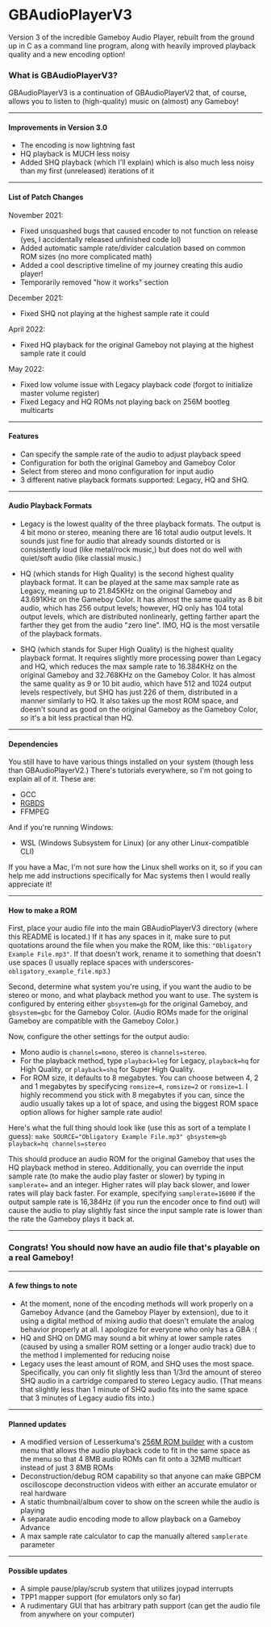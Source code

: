 # GBAudioPlayerV3
Version 3 of the incredible Gameboy Audio Player, rebuilt from the ground up in C as a command line program, along with heavily improved playback quality and a new encoding option\!

### What is GBAudioPlayerV3?
GBAudioPlayerV3 is a continuation of GBAudioPlayerV2 that, of course, allows you to listen to \(high\-quality\) music on \(almost\) any Gameboy\!

---

#### Improvements in Version 3\.0
- The encoding is now lightning fast
- HQ playback is MUCH less noisy
- Added SHQ playback \(which I'll explain\) which is also much less noisy than my first \(unreleased\) iterations of it

---

#### List of Patch Changes
November 2021:
- Fixed unsquashed bugs that caused encoder to not function on release \(yes, I accidentally released unfinished code lol\)
- Added automatic sample rate/divider calculation based on common ROM sizes \(no more complicated math\)
- Added a cool descriptive timeline of my journey creating this audio player\!
- Temporarily removed "how it works" section

December 2021:
- Fixed SHQ not playing at the highest sample rate it could

April 2022:
- Fixed HQ playback for the original Gameboy not playing at the highest sample rate it could

May 2022:
- Fixed low volume issue with Legacy playback code \(forgot to initialize master volume register\)
- Fixed Legacy and HQ ROMs not playing back on 256M bootleg multicarts

---

#### Features
- Can specify the sample rate of the audio to adjust playback speed
- Configuration for both the original Gameboy and Gameboy Color
- Select from stereo and mono configuration for input audio
- 3 different native playback formats supported: Legacy, HQ and SHQ\.

---

#### Audio Playback Formats
- Legacy is the lowest quality of the three playback formats\. The output is 4 bit mono or stereo, meaning there are 16 total audio output levels\. It sounds just fine for audio that already sounds distorted or is consistently loud \(like metal/rock music,\) but does not do well with quiet/soft audio \(like classial music\.\)

- HQ \(which stands for High Quality\) is the second highest quality playback format\. It can be played at the same max sample rate as Legacy, meaning up to 21\.845KHz on the original Gameboy and 43\.691KHz on the Gameboy Color\. It has almost the same quality as 8 bit audio, which has 256 output levels; however, HQ only has 104 total output levels, which are distributed nonlinearly, getting farther apart the farther they get from the audio "zero line"\. IMO, HQ is the most versatile of the playback formats\.

- SHQ \(which stands for Super High Quality\) is the highest quality playback format\. It requires slightly more processing power than Legacy and HQ, which reduces the max sample rate to 16\.384KHz on the original Gameboy and 32\.768KHz on the Gameboy Color\. It has almost the same quality as 9 or 10 bit audio, which have 512 and 1024 output levels respectively, but SHQ has just 226 of them, distributed in a manner similarly to HQ\. It also takes up the most ROM space, and doesn't sound as good on the original Gameboy as the Gameboy Color, so it's a bit less practical than HQ\.

---

#### Dependencies
You still have to have various things installed on your system (though less than GBAudioPlayerV2\.) There's tutorials everywhere, so I'm not going to explain all of it\. These are:
- GCC
- [RGBDS](https://rgbds.gbdev.io/)
- FFMPEG

And if you're running Windows:
- WSL \(Windows Subsystem for Linux\) \(or any other Linux\-compatible CLI\)

If you have a Mac, I'm not sure how the Linux shell works on it, so if you can help me add instructions specifically for Mac systems then I would really appreciate it\!

---

#### How to make a ROM
First, place your audio file into the main GBAudioPlayerV3 directory \(where this README is located\.\) If it has any spaces in it, make sure to put quotations around the file when you make the ROM, like this: `"Obligatory Example File.mp3"`\. If that doesn't work, rename it to something that doesn't use spaces \(I usually replace spaces with underscores\- `obligatory_example_file.mp3`\.\)

Second, determine what system you're using, if you want the audio to be stereo or mono, and what playback method you want to use\. The system is configured by entering either `gbsystem=gb` for the original Gameboy, and `gbsystem=gbc` for the Gameboy Color\. \(Audio ROMs made for the original Gameboy are compatible with the Gameboy Color\.\)

Now, configure the other settings for the output audio:
- Mono audio is `channels=mono`, stereo is `channels=stereo`\. 
- For the playback method, type `playback=leg` for Legacy, `playback=hq` for High Quality, or `playback=shq` for Super High Quality\. 
- For ROM size, it defaults to 8 megabytes\. You can choose between 4, 2 and 1 megabytes by specifycing `romsize=4`, `romsize=2` or `romsize=1`\. I highly recommend you stick with 8 megabytes if you can, since the audio usually takes up a lot of space, and using the biggest ROM space option allows for higher sample rate audio\!

Here's what the full thing should look like \(use this as sort of a template I guess\):
`make SOURCE="Obligatory Example File.mp3" gbsystem=gb playback=hq channels=stereo`

This should produce an audio ROM for the original Gameboy that uses the HQ playback method in stereo\.
Additionally, you can override the input sample rate \(to make the audio play faster or slower\) by typing in `samplerate=` and an integer\. Higher rates will play back slower, and lower rates will play back faster\. For example, specifying `samplerate=16000` if the output sample rate is 16,384Hz \(if you run the encoder once to find out\) will cause the audio to play slightly fast since the input sample rate is lower than the rate the Gameboy plays it back at\.

---

### Congrats\! You should now have an audio file that's playable on a real Gameboy\!

---

#### A few things to note
- At the moment, none of the encoding methods will work properly on a Gameboy Advance \(and the Gameboy Player by extension\), due to it using a digital method of mixing audio that doesn't emulate the analog behavior properly at all\. I apologize for everyone who only has a GBA :\(
- HQ and SHQ on DMG may sound a bit whiny at lower sample rates \(caused by using a smaller ROM setting or a longer audio track\) due to the method I implemented for reducing noise
- Legacy uses the least amount of ROM, and SHQ uses the most space\. Specifically, you can only fit slightly less than 1/3rd the amount of stereo SHQ audio in a cartridge compared to stereo Legacy audio\. \(That means that slightly less than 1 minute of SHQ audio fits into the same space that 3 minutes of Legacy audio fits into\.\)

---

#### Planned updates
- A modified version of Lesserkuma's [256M ROM builder](https://github.com/lesserkuma/256M_ROM_Builder) with a custom menu that allows the audio playback code to fit in the same space as the menu so that 4 8MB audio ROMs can fit onto a 32MB multicart instead of just 3 8MB ROMs
- Deconstruction/debug ROM capability so that anyone can make GBPCM oscilloscope deconstruction videos with either an accurate emulator or real hardware
- A static thumbnail/album cover to show on the screen while the audio is playing
- A separate audio encoding mode to allow playback on a Gameboy Advance
- A max sample rate calculator to cap the manually altered `samplerate` parameter

---

#### Possible updates
- A simple pause/play/scrub system that utilizes joypad interrupts
- TPP1 mapper support \(for emulators only so far\)
- A rudimentary GUI that has arbitrary path support \(can get the audio file from anywhere on your computer\)
